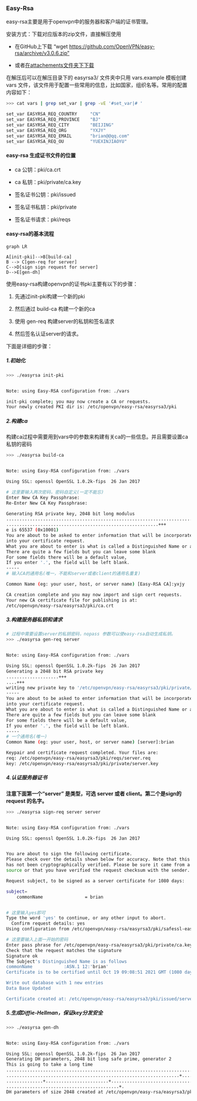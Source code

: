 ### Easy-Rsa

easy-rsa主要是用于openvpn中的服务器和客户端的证书管理。

安装方式：下载对应版本的zip文件，直接解压使用

- 在GitHub上下载 “wget https://github.com/OpenVPN/easy-rsa/archive/v3.0.6.zip”

- 或者[在attachements文件夹下下载](attachements/easy-rsa-3.0.6.zip)

在解压后可以在解压目录下的 easyrsa3/ 文件夹中只用 vars.example 模板创建 vars 文件，该文件用于配置一些常用的信息，比如国家，组织名等。常用的配置内容如下：

```bash
>>> cat vars | grep set_var | grep -vE '#set_var|# '

set_var EASYRSA_REQ_COUNTRY     "CN"
set_var EASYRSA_REQ_PROVINCE    "BJ"
set_var EASYRSA_REQ_CITY        "BEIJING"
set_var EASYRSA_REQ_ORG         "YXJY"
set_var EASYRSA_REQ_EMAIL       "brian@@qq.com"
set_var EASYRSA_REQ_OU          "YUEXINJIAOYU"
```



#### easy-rsa 生成证书文件的位置

- ca 公钥：pki/ca.crt

- ca 私钥：pki/private/ca.key

- 签名证书公钥：pki/issued

- 签名证书私钥：pki/private

- 签名证书请求：pki/reqs

#### easy-rsa的基本流程

```mermaid
graph LR

A[init-pki]-->B[build-ca]
B --> C[gen-req for server]
C-->D[sign sign request for server]
D-->E[gen-dh]
```

使用easy-rsa构建openvpn的证书pki主要有以下的步骤：

1. 先通过init-pki构建一个新的pki

2. 然后通过 build-ca 构建一个新的ca

3. 使用 gen-req 构建server的私钥和签名请求

4. 然后签名认证server的请求。

下面是详细的步骤：

##### 1.初始化

```bash
>>> ./easyrsa init-pki


Note: using Easy-RSA configuration from: ./vars

init-pki complete; you may now create a CA or requests.
Your newly created PKI dir is: /etc/openvpn/easy-rsa/easyrsa3/pki
```

##### 2.构建ca

构建ca过程中需要用到vars中的参数来构建有关ca的一些信息。并且需要设置ca私钥的密码

```bash
>>> ./easyrsa build-ca


Note: using Easy-RSA configuration from: ./vars

Using SSL: openssl OpenSSL 1.0.2k-fips  26 Jan 2017

# 这里要输入两次密码，密码自定义(一定不能忘)
Enter New CA Key Passphrase:
Re-Enter New CA Key Passphrase:

Generating RSA private key, 2048 bit long modulus
.........................................................................................+++
..........................................................+++
e is 65537 (0x10001)
You are about to be asked to enter information that will be incorporated
into your certificate request.
What you are about to enter is what is called a Distinguished Name or a DN.
There are quite a few fields but you can leave some blank
For some fields there will be a default value,
If you enter '.', the field will be left blank.
-----
# 输入CA的通用名(唯一，不能和server或者client的通用名重复)

Common Name (eg: your user, host, or server name) [Easy-RSA CA]:yxjy

CA creation complete and you may now import and sign cert requests.
Your new CA certificate file for publishing is at:
/etc/openvpn/easy-rsa/easyrsa3/pki/ca.crt
```

##### 3.构建服务器私钥和请求

```bash
# 过程中需要设置server的私钥密码，nopass 参数可以使easy-rsa自动生成私钥。
>>> ./easyrsa gen-req server 


Note: using Easy-RSA configuration from: ./vars

Using SSL: openssl OpenSSL 1.0.2k-fips  26 Jan 2017
Generating a 2048 bit RSA private key
....................+++
....+++
writing new private key to '/etc/openvpn/easy-rsa/easyrsa3/pki/private/server.key.8wvYsw415K'
-----
You are about to be asked to enter information that will be incorporated
into your certificate request.
What you are about to enter is what is called a Distinguished Name or a DN.
There are quite a few fields but you can leave some blank
For some fields there will be a default value,
If you enter '.', the field will be left blank.
-----
# 一个通用名(唯一)
Common Name (eg: your user, host, or server name) [server]:brian

Keypair and certificate request completed. Your files are:
req: /etc/openvpn/easy-rsa/easyrsa3/pki/reqs/server.req
key: /etc/openvpn/easy-rsa/easyrsa3/pki/private/server.key
```

##### 4.认证服务器证书

**注意下面第一个“server” 是类型，可选 server 或者 client。第二个是sign的request 的名字。**

```bash
>>> ./easyrsa sign-req server server


Note: using Easy-RSA configuration from: ./vars

Using SSL: openssl OpenSSL 1.0.2k-fips  26 Jan 2017


You are about to sign the following certificate.
Please check over the details shown below for accuracy. Note that this request
has not been cryptographically verified. Please be sure it came from a trusted
source or that you have verified the request checksum with the sender.

Request subject, to be signed as a server certificate for 1080 days:

subject=
    commonName                = brian


# 这里输入yes即可
Type the word 'yes' to continue, or any other input to abort.
  Confirm request details: yes
Using configuration from /etc/openvpn/easy-rsa/easyrsa3/pki/safessl-easyrsa.cnf

# 这里要输入上面一开始的密码
Enter pass phrase for /etc/openvpn/easy-rsa/easyrsa3/pki/private/ca.key:
Check that the request matches the signature
Signature ok
The Subject's Distinguished Name is as follows
commonName            :ASN.1 12:'brian'
Certificate is to be certified until Oct 19 09:08:51 2021 GMT (1080 days)

Write out database with 1 new entries
Data Base Updated

Certificate created at: /etc/openvpn/easy-rsa/easyrsa3/pki/issued/server.crt
```

##### 5.生成Diffie-Hellman，保证key分发安全

```bash
>>> ./easyrsa gen-dh


Note: using Easy-RSA configuration from: ./vars

Using SSL: openssl OpenSSL 1.0.2k-fips  26 Jan 2017
Generating DH parameters, 2048 bit long safe prime, generator 2
This is going to take a long time
.................................................................................+
..................................................................+............................
..............+........................+.......................................................
...........................................+.
DH parameters of size 2048 created at /etc/openvpn/easy-rsa/easyrsa3/pki/dh.pem
```
